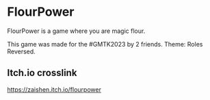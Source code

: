 # FlourPower
FlourPower is a game where you are magic flour.

This game was made for the #GMTK2023 by 2 friends. Theme: Roles Reversed.

## Itch.io crosslink
https://zaishen.itch.io/flourpower
